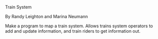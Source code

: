 Train System

By Randy Leighton and Marina Neumann


Make a program to map a train system. Allows trains system operators to add and update information, and train riders to get information out.


